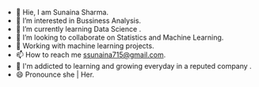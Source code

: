 - 👋  Hie, I am Sunaina Sharma.
- 👀  I’m interested in Bussiness Analysis.
- 🌱  I’m currently learning Data Science .
- 💞️  I’m looking to collaborate on Statistics and Machine Learning.
- 📓  Working with machine learning projects.
- 📫  How to reach me ssunaina715@gmail.com.
- 📒  I'm addicted to learning and growing everyday in a reputed company .
- 😄  Pronounce she | Her.
<!---
Sunaina715Sharma/Sunaina715Sharma is a ✨ special ✨ repository because its `README.md` (this file) appears on your GitHub profile.
You can click the Preview link to take a look at your changes.
--->
